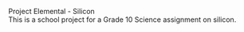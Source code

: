 Project Elemental - Silicon
<br>
This is a school project for a Grade 10 Science assignment on silicon.